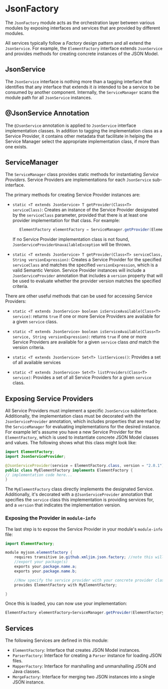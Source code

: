 # JsonFactory

The `JsonFactory` module acts as the orchestration layer between various modules by exposing interfaces and services
that are provided by different modules.

All services typically follow a *Factory* design pattern and all extend the `JsonService`. For
example, the `ElementFactory` interface extends `JsonService` and provides methods for creating concrete instances of
the JSON Model.

## JsonService

The `JsonService` interface is nothing more than a tagging interface that identifies that any interface that extends
it _is_ intended to be a service to be consumed by another component. Internally, the `ServiceManager` scans
the module path for all `JsonService` instances.

## @JsonService Annotation

The `@JsonService` annotation is applied to `JsonService` interface implementation classes. In addition to tagging
the implementation class as a Service Provider, it contains other metadata that facilitate in helping the
Service Manager select the appropriate implementation class, if more than one exists.

## ServiceManager

The `ServiceManager` class provides static methods for instantiating *Service Providers*. Service
Providers are implementations for each `JsonService` sub-interface.

The primary methods for creating Service Provider instances are:

- `static <T extends JsonService> T getProvider(Class<T> serviceClass)`: Creates an instance of the Service Provider
  designated by the `serviceClass` parameter, provided that there is at least one provider implementation for that
  class. For example:

  ```java
     ElementFactory elementFactory = ServiceManager.getProvider(ElementFactory.class);
  ```

  If no Service Provider implementation class is not found, `JsonServiceProviderUnavailableException` will be thrown.

- `static <T extends JsonService> T getProvider(Class<T> serviceClass, String versionExpression)`: Creates a Service
  Provider for the specified `serviceClass` and matches the specified `versionExpression`, which is a valid Semantic
  Version. Service Provider instances will include a `JsonServiceProvider` annotation that includes a
  `version` property that will be used to evaluate whether the provider version matches the specified criteria.

There are other useful methods that can be used for accessing Service Providers:

- `static <T extends JsonService> boolean isServiceAvailable(Class<T> service)`: returns `true` if one or more Service
  Providers are available for a given `service` class.

- `static <T extends JsonService> boolean isServiceAvailable(Class<T> service, String versionExpression)`: returns
  `true` if one or more Service Providers are available for a given `service` class _and_ match the version criteria.

- `static <T extends JsonService> Set<T> listServices()`: Provides a set of all available services

- `static <T extends JsonService> Set<T> listProviders(Class<T> service)`: Provides a set of all Service Providers for a
  given `service` class.

## Exposing Service Providers

All Service Providers must implement a specific `JsonService` subinterface. Additionally, the implementation class must
be decorated with the `JsonServiceProvider` annotation, which includes properties that are read by the `ServiceManager`
for evaluating implementations for the desired instance. For example let's assume you have a new Service Provider for
the `ElementFactory`, which is used to instantiate concrete JSON Model classes and values. The following shows what this
class might look like:

```java
import ElementFactory;
import JsonServiceProvider;

@JsonServiceProvider(service = ElementFactory.class, version = "2.0.1")
public class MyElementFactory implements ElementFactory {
// implementation code here...
}
```

The `MyElementFactory` class directly implements the designated Service. Additionally, it's decorated with
a `@JsonServiceProvider` annotation that specifies the `service` class this implementation is providing services for,
and a `version` that indicates the implementation version.

### Exposing the Provider in `module-info`

The last step is to expose the Service Provider in your module's `module-info` file:

```java
import ElementFactory;

module myjson.elementfactory {
    requires transitive io.github.xmljim.json.factory; //note this will also pull in the JSON Model
    //export your package(s)
    exports your.package.name.a;
    exports your.package.name.b;

    //Now specify the service provider with your concrete provider class
    provides ElementFactory with MyElementFactory;

}
```

Once this is loaded, you can now use your implementation:

```java
ElementFactory elementFactory=ServiceManager.getProvider(ElementFactory.class,"2.0.1");
```

## Services

The following Services are defined in this module:

- `ElementFactory`: Interface that creates JSON Model instances.
- `ParserFactory`: Interface for creating a `Parser` instance for loading JSON files.
- `MapperFactory`: Interface for marshalling and unmarshalling JSON and Java classes.
- `MergeFactory`: Interface for merging two JSON instances into a single JSON instance.